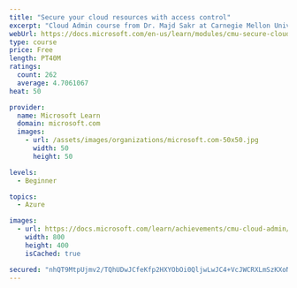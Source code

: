 ```yaml
---
title: "Secure your cloud resources with access control"
excerpt: "Cloud Admin course from Dr. Majd Sakr at Carnegie Mellon University. Learn about digital identities and how they can be managed and synchronized within an organization."
webUrl: https://docs.microsoft.com/en-us/learn/modules/cmu-secure-cloud-resources/
type: course
price: Free
length: PT40M
ratings:
  count: 262
  average: 4.7061067
heat: 50

provider:
  name: Microsoft Learn
  domain: microsoft.com
  images:
    - url: /assets/images/organizations/microsoft.com-50x50.jpg
      width: 50
      height: 50

levels:
  - Beginner

topics:
  - Azure

images:
  - url: https://docs.microsoft.com/learn/achievements/cmu-cloud-admin/secure-cloud-resources-social.png
    width: 800
    height: 400
    isCached: true

secured: "nhQT9MtpUjmv2/TQhUDwJCfeKfp2HXYObOi0QljwLwJC4+VcJWCRXLmSzKXoNdJylSh6UMaqbBeRnLDffseEd3ZtNRP3RIAcEW5H5BLd1xhNv6s2PR/3aNfYb1pOuG7s69zolBcV5tLDWl8DTOMReIaFO9BE+tiOC5tA1u/U9hLD5W6G+ZawVikarfeaq4cBP2d51rHSyRmJQtQ/8MaAGL11u4fhZn9cIlrjsJ61FYs0i/t/DaZVxd5G6YSyTMGWX+2CTtlbMHuIZvFJpfkK3UTK7E3kpVKbtKhFTzFOfwl5CcB3xMurJGyP4hGIX2GayUN0LxJAw9kNYfgn8wPVNu5+07akuavojlNJ3iSGdoQmkopY4qhxzXf5BaO40yX7snvWtndkx/eQHne5V3+gisry8sRc9b5N3b1u/po74yU=;Hx5YxZUGotpoNHDBleJnTQ=="
---
```


